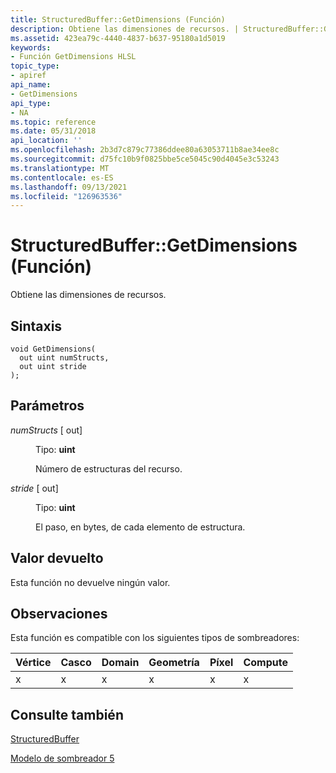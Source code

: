 ```yaml
---
title: StructuredBuffer::GetDimensions (Función)
description: Obtiene las dimensiones de recursos. | StructuredBuffer::GetDimensions (Función)
ms.assetid: 423ea79c-4440-4837-b637-95180a1d5019
keywords:
- Función GetDimensions HLSL
topic_type:
- apiref
api_name:
- GetDimensions
api_type:
- NA
ms.topic: reference
ms.date: 05/31/2018
api_location: ''
ms.openlocfilehash: 2b3d7c879c77386ddee80a63053711b8ae34ee8c
ms.sourcegitcommit: d75fc10b9f0825bbe5ce5045c90d4045e3c53243
ms.translationtype: MT
ms.contentlocale: es-ES
ms.lasthandoff: 09/13/2021
ms.locfileid: "126963536"
---
```

# <a name="structuredbuffergetdimensions-function"></a>StructuredBuffer::GetDimensions (Función)

Obtiene las dimensiones de recursos.

## <a name="syntax"></a>Sintaxis

``` syntax
void GetDimensions(
  out uint numStructs,
  out uint stride
);
```

## <a name="parameters"></a>Parámetros

<dl> <dt>

*numStructs* \[ out\]
</dt> <dd>

Tipo: **uint**

Número de estructuras del recurso.

</dd> <dt>

*stride* \[ out\]
</dt> <dd>

Tipo: **uint**

El paso, en bytes, de cada elemento de estructura.

</dd> </dl>

## <a name="return-value"></a>Valor devuelto

Esta función no devuelve ningún valor.

## <a name="remarks"></a>Observaciones

Esta función es compatible con los siguientes tipos de sombreadores:



| Vértice | Casco | Domain | Geometría | Píxel | Compute |
|--------|------|--------|----------|-------|---------|
| x      | x    | x      | x        | x     | x       |



 

## <a name="see-also"></a>Consulte también

<dl> <dt>

[StructuredBuffer](sm5-object-structuredbuffer.md)
</dt> <dt>

[Modelo de sombreador 5](d3d11-graphics-reference-sm5.md)
</dt> </dl>

 

 




